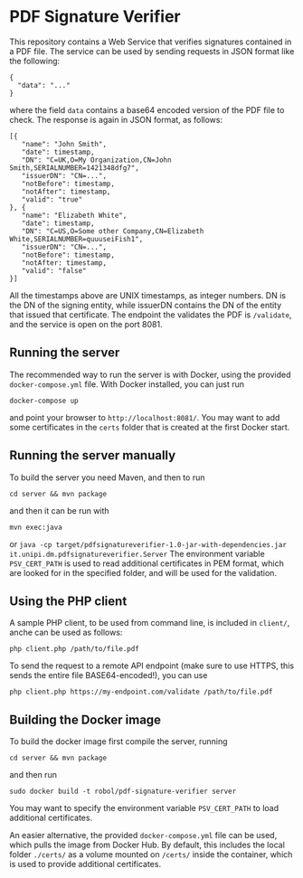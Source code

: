 # PDF Signature Verifier

This repository contains a Web Service that verifies signatures contained
in a PDF file. The service can be used by sending requests in JSON format
like the following:
```
{
  "data": "..."
}
```
where the field ```data``` contains a base64 encoded version of the PDF file
to check. The response is again in JSON format, as follows:
```
[{
   "name": "John Smith",
   "date": timestamp,
   "DN": "C=UK,O=My Organization,CN=John Smith,SERIALNUMBER=1421348dfg7",
   "issuerDN": "CN=...",
   "notBefore": timestamp,
   "notAfter": timestamp,
   "valid": "true"
}, {
   "name": "Elizabeth White",
   "date": timestamp,
   "DN": "C=US,O=Some other Company,CN=Elizabeth White,SERIALNUMBER=quuuseiFish1",
   "issuerDN": "CN=...",
   "notBefore": timestamp,
   "notAfter: timestamp,
   "valid": "false"
}]
```
All the timestamps above are UNIX timestamps, as integer numbers. DN is the DN of the
signing entity, while issuerDN contains the DN of the entity that issued that 
certificate. 
The endpoint the validates the PDF is ```/validate```, and the service is open
on the port 8081. 

## Running the server

The recommended way to run the server is with Docker, using the provided
```docker-compose.yml``` file. With Docker installed, you can just run 
```
docker-compose up
```
and point your browser to ```http://localhost:8081/```. You may want to 
add some certificates in the ```certs``` folder that is created at the 
first Docker start. 

## Running the server manually

To build the server you need Maven, and then to run 
```
cd server && mvn package
```
and then it can be run with
```
mvn exec:java
```
or ```java -cp target/pdfsignatureverifier-1.0-jar-with-dependencies.jar it.unipi.dm.pdfsignatureverifier.Server```
The environment variable ```PSV_CERT_PATH``` is used to read additional certificates in PEM format, which are looked
for in the specified folder, and will be used for the validation. 

## Using the PHP client

A sample PHP client, to be used from command line, is included in ```client/```, anche can
be used as follows:
```
php client.php /path/to/file.pdf
```
To send the request to a remote API endpoint (make sure to use HTTPS, this
sends the entire file BASE64-encoded!), you can use
```
php client.php https://my-endpoint.com/validate /path/to/file.pdf
```

## Building the Docker image

To build the docker image first compile the server, running 
```
cd server && mvn package
```
and then run
```
sudo docker build -t robol/pdf-signature-verifier server
```
You may want to specify the environment variable ```PSV_CERT_PATH``` to
load additional certificates. 

An easier alternative, the provided ```docker-compose.yml``` file can be used, 
which pulls the image from Docker Hub. By default, this includes the local 
folder ```./certs/``` as a volume mounted on ```/certs/``` inside the 
container, which is used to provide additional certificates. 
